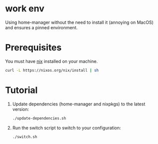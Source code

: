 # work env

Using home-manager without the need to install it (annoying on MacOS) and ensures a pinned environment.

# Prerequisites

You must have [nix](https://nixos.org) installed on your machine.
```sh
curl -L https://nixos.org/nix/install | sh
```

# Tutorial

1. Update dependencies (home-manager and nixpkgs) to the latest version:

   ```sh
   ./update-dependencies.sh
   ```
2. Run the switch script to switch to your configuration:

    ```sh
    ./switch.sh
    ```